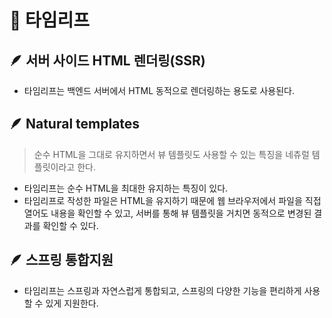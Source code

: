 # 📌 타임리프

## 🪶 서버 사이드 HTML 렌더링(SSR)
- 타임리프는 백엔드 서버에서 HTML 동적으로 렌더링하는 용도로 사용된다.

## 🪶 Natural templates
> 순수 HTML을 그대로 유지하면서 뷰 템플릿도 사용할 수 있는 특징을 네츄럴 템플릿이라고 한다.
- 타임리프는 순수 HTML을 최대한 유지하는 특징이 있다.
- 타임리프로 작성한 파일은 HTML을 유지하기 때문에 웹 브라우저에서 파일을 직접 열어도 내용을 확인할 수 있고, 서버를 통해 뷰 템플릿을 거치면 동적으로 변경된 결과를 확인할 수 있다.

## 🪶 스프링 통합지원
- 타임리프는 스프링과 자연스럽게 통합되고, 스프링의 다양한 기능을 편리하게 사용할 수 있게 지원한다.
